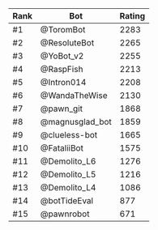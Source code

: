 Rank|Bot|Rating
---|---|---
#1|@ToromBot|2283
#2|@ResoluteBot|2265
#3|@YoBot_v2|2255
#4|@RaspFish|2213
#5|@Intron014|2208
#6|@WandaTheWise|2130
#7|@pawn_git|1868
#8|@magnusglad_bot|1859
#9|@clueless-bot|1665
#10|@FataliiBot|1575
#11|@Demolito_L6|1276
#12|@Demolito_L5|1216
#13|@Demolito_L4|1086
#14|@botTideEval|877
#15|@pawnrobot|671
